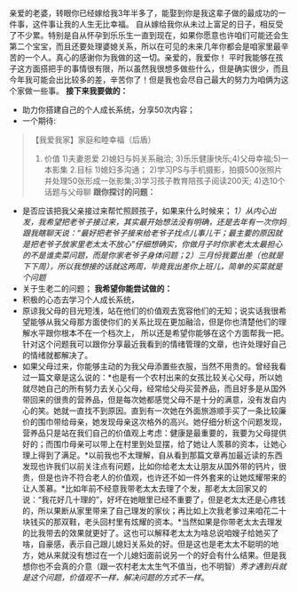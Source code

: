 亲爱的老婆，转眼你已经嫁给我3年半多了，能娶到你是我这辈子做的最成功的一件事，这件事让我的人生无比幸福。
自从嫁给我你从未过上富足的日子，相反受了不少累。特别是自从怀孕到乐乐生一直到现在，如果你愿意也许咱们可能还会生第二个宝宝，而且还要处理婆媳关系，所以在可见的未来几年你都会是咱家里最辛苦的一个人。真心的感谢你为我做的这一切。亲爱的，我爱你！
平时我能够在孩子这方面搭把手的事情很有限，所以虽然我很想多做些什么，但是确实很少，而且今年我可能会出比较多的差，辛苦你了！但是我也会尽自己最大的努力为咱俩为这个家做一些事。
**接下来我要做的：**
- 助力你搭建自己的个人成长系统，分享50次内容；
- 一个期待:
> 【我爱我家】家庭和睦幸福（后盾）
> 1. 价值
    1)夫妻恩爱 2)媳妇与妈关系融洽; 3)乐乐健康快乐;4)父母幸福;5)一本影集
> 2.目标
  1)媳妇多沟通； 2)学习PS与手机摄影，拍摄500张照片并处理50张形成一张影集;3)学习孩子教育陪孩子阅读200天; 4)选10个话题与父母聊
**跟你探讨的问题：**
- 是否应该把我父亲接过来帮忙照顾孩子，如果来什么时候来；
*1）从内心出发，我希望把老爷子接过来，其实最开始想法没有明确，还是去年有一次你妈跟我瞎聊天说：“最好把老爷子接来给老爷子找点儿事儿干；最主要的原因就是把老爷子放家里老太太不放心”仔细想确实，你做月子时你家老太太最担心的不是谁卖菜问题，而是你家老爷子身体问题；2）三月份我要出差（也就是下下周），所以我想接的话就这两周，毕竟我出差你上班儿，简单的买菜就是个问题*
- 关于生老二的问题；
**我希望你能尝试做的：**
- 积极的心态去学习个人成长系统，
- 原谅我父母的目光短浅，站在他们的价值观去宽容他们的无知；说实话我很希望能够从我父母那方面使你们的关系比现在更加融洽，但是你也清楚他们的理解水平跟你根本不在一个档次上， 所以还是希望你能够在这个方面帮我一把。 针对这个问题我可以跟你分享最近我看到的情绪管理的文章，也许处理好自己的情绪就都解决了。
- 如果父母过来，你能够主动的为我父母添置些衣服，当然不用贵的。曾经我看过一篇文章是这么说的：*也是有一个农村出来的女孩比较关心父母，所以她就尽她自己的所有努力去关心父母，经常给父母买营养品，而且好多是从国外带回来的很贵的营养品，但是每次她都感觉父母不是十分的满意，没有发自内心的笑。她就一直找不到原因。直到有一次她在外面旅游顺手买了一条比较廉价的围巾带给母亲，她发现母亲这次格外的高兴。她仔细分析这个问题发现，营养品只是站在我们自己的价值观上考虑：健康是最重要的，我要为父母提供好的；而围巾母亲可以带上在村里到处显摆，给了她让人羡慕的资本，让她心理上得到了满足。*以前我也不太理解，自从看到那篇文章再加最近读的东西发现也许我们以前关注点有问题，比如你给老太太让朋友从国外带的钙片，很贵，但是也许不符合老人的价值观，也许还不如一件外套来的让她炫耀带来的让人羡慕。*比如年前不经意我带老太太去理了个发，那老太太回家又的说：“我花好几十理的”，好坏在她眼里已经不重要了，但是老太太还是心疼钱的，所以果断从家里带来了自己理发的家伙；再比如上次我老爹过来咱花二十块钱买的那双鞋，老头回村里有炫耀的资本。*当然如果是你带老太太去理发的比我带去的效果就更好了。这也可以解释老太太为啥总说咱嫂子给她买了啥，自豪感，表示自己跟儿媳妇关系处的好。但是这也是老太太不聪明的地方，她从来就没有想过在一个儿媳妇面前说另一个的好会有什么结果。但是我想你也不会真的介意（跟一农村老太太生气不值当，也不明智）*秀才遇到兵就是这个问题，价值观不一样，解决问题的方式不一样*。



